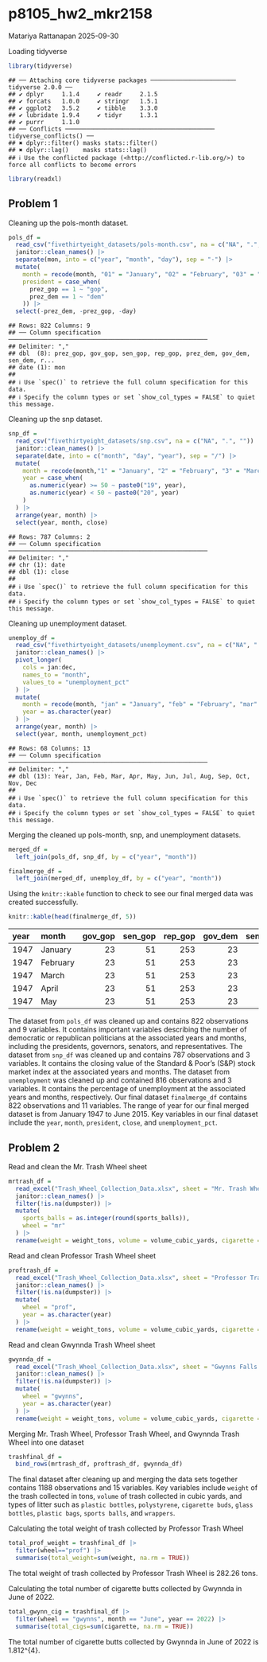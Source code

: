 p8105_hw2_mkr2158
================
Matariya Rattanapan
2025-09-30

Loading tidyverse

``` r
library(tidyverse)
```

    ## ── Attaching core tidyverse packages ──────────────────────── tidyverse 2.0.0 ──
    ## ✔ dplyr     1.1.4     ✔ readr     2.1.5
    ## ✔ forcats   1.0.0     ✔ stringr   1.5.1
    ## ✔ ggplot2   3.5.2     ✔ tibble    3.3.0
    ## ✔ lubridate 1.9.4     ✔ tidyr     1.3.1
    ## ✔ purrr     1.1.0     
    ## ── Conflicts ────────────────────────────────────────── tidyverse_conflicts() ──
    ## ✖ dplyr::filter() masks stats::filter()
    ## ✖ dplyr::lag()    masks stats::lag()
    ## ℹ Use the conflicted package (<http://conflicted.r-lib.org/>) to force all conflicts to become errors

``` r
library(readxl)
```

## Problem 1

Cleaning up the pols-month dataset.

``` r
pols_df = 
  read_csv("fivethirtyeight_datasets/pols-month.csv", na = c("NA", ".", "")) |> 
  janitor::clean_names() |> 
  separate(mon, into = c("year", "month", "day"), sep = "-") |> 
  mutate(
    month = recode(month, "01" = "January", "02" = "February", "03" = "March", "04" = "April", "05" = "May", "06" = "June", "07"= "July", "08" = "August", "09" = "September", "10" = "October", "11" = "November", "12" = "December"),
    president = case_when(
      prez_gop == 1 ~ "gop",
      prez_dem == 1 ~ "dem"
    )) |> 
  select(-prez_dem, -prez_gop, -day)
```

    ## Rows: 822 Columns: 9
    ## ── Column specification ────────────────────────────────────────────────────────
    ## Delimiter: ","
    ## dbl  (8): prez_gop, gov_gop, sen_gop, rep_gop, prez_dem, gov_dem, sen_dem, r...
    ## date (1): mon
    ## 
    ## ℹ Use `spec()` to retrieve the full column specification for this data.
    ## ℹ Specify the column types or set `show_col_types = FALSE` to quiet this message.

Cleaning up the snp dataset.

``` r
snp_df =
  read_csv("fivethirtyeight_datasets/snp.csv", na = c("NA", ".", "")) |> 
  janitor::clean_names() |> 
  separate(date, into = c("month", "day", "year"), sep = "/") |> 
  mutate(
    month = recode(month,"1" = "January", "2" = "February", "3" = "March", "4" = "April", "5" = "May", "6" = "June", "7"= "July", "8" = "August", "9" = "September", "10" = "October", "11" = "November", "12" = "December"),
    year = case_when(
      as.numeric(year) >= 50 ~ paste0("19", year),
      as.numeric(year) < 50 ~ paste0("20", year)
    )
  ) |> 
  arrange(year, month) |> 
  select(year, month, close)
```

    ## Rows: 787 Columns: 2
    ## ── Column specification ────────────────────────────────────────────────────────
    ## Delimiter: ","
    ## chr (1): date
    ## dbl (1): close
    ## 
    ## ℹ Use `spec()` to retrieve the full column specification for this data.
    ## ℹ Specify the column types or set `show_col_types = FALSE` to quiet this message.

Cleaning up unemployment dataset.

``` r
unemploy_df =
  read_csv("fivethirtyeight_datasets/unemployment.csv", na = c("NA", ".", "")) |> 
  janitor::clean_names() |> 
  pivot_longer(
    cols = jan:dec,
    names_to = "month",
    values_to = "unemployment_pct"
  ) |> 
  mutate(
    month = recode(month, "jan" = "January", "feb" = "February", "mar" = "March", "apr" = "April", "may" = "May", "jun" = "June", "jul" = "July", "aug" = "August", "sep" = "September", "oct" = "October", "nov" = "November", "dec" = "December"),
    year = as.character(year)
  ) |> 
  arrange(year, month) |> 
  select(year, month, unemployment_pct)
```

    ## Rows: 68 Columns: 13
    ## ── Column specification ────────────────────────────────────────────────────────
    ## Delimiter: ","
    ## dbl (13): Year, Jan, Feb, Mar, Apr, May, Jun, Jul, Aug, Sep, Oct, Nov, Dec
    ## 
    ## ℹ Use `spec()` to retrieve the full column specification for this data.
    ## ℹ Specify the column types or set `show_col_types = FALSE` to quiet this message.

Merging the cleaned up pols-month, snp, and unemployment datasets.

``` r
merged_df =
  left_join(pols_df, snp_df, by = c("year", "month"))

finalmerge_df =
  left_join(merged_df, unemploy_df, by = c("year", "month"))
```

Using the `knitr::kable` function to check to see our final merged data
was created successfully.

``` r
knitr::kable(head(finalmerge_df, 5))
```

| year | month | gov_gop | sen_gop | rep_gop | gov_dem | sen_dem | rep_dem | president | close | unemployment_pct |
|:---|:---|---:|---:|---:|---:|---:|---:|:---|---:|---:|
| 1947 | January | 23 | 51 | 253 | 23 | 45 | 198 | dem | NA | NA |
| 1947 | February | 23 | 51 | 253 | 23 | 45 | 198 | dem | NA | NA |
| 1947 | March | 23 | 51 | 253 | 23 | 45 | 198 | dem | NA | NA |
| 1947 | April | 23 | 51 | 253 | 23 | 45 | 198 | dem | NA | NA |
| 1947 | May | 23 | 51 | 253 | 23 | 45 | 198 | dem | NA | NA |

The dataset from `pols_df` was cleaned up and contains 822 observations
and 9 variables. It contains important variables describing the number
of democratic or republican politicians at the associated years and
months, including the presidents, governors, senators, and
representatives. The dataset from `snp_df` was cleaned up and contains
787 observations and 3 variables. It contains the closing value of the
Standard & Poor’s (S&P) stock market index at the associated years and
months. The dataset from `unemployment` was cleaned up and contained 816
observations and 3 variables. It contains the percentage of unemployment
at the associated years and months, respectively. Our final dataset
`finalmerge_df` contains 822 observations and 11 variables. The range of
year for our final merged dataset is from January 1947 to June 2015. Key
variables in our final dataset include the `year`, `month`, `president`,
`close`, and `unemployment_pct`.

## Problem 2

Read and clean the Mr. Trash Wheel sheet

``` r
mrtrash_df =
  read_excel("Trash_Wheel_Collection_Data.xlsx", sheet = "Mr. Trash Wheel", range = "A2:N709",na = c("NA", ".", ""), skip = 1) |> 
  janitor::clean_names() |> 
  filter(!is.na(dumpster)) |> 
  mutate(
    sports_balls = as.integer(round(sports_balls)),
    wheel = "mr"
  ) |> 
  rename(weight = weight_tons, volume = volume_cubic_yards, cigarette = cigarette_butts)
```

Read and clean Professor Trash Wheel sheet

``` r
proftrash_df =
  read_excel("Trash_Wheel_Collection_Data.xlsx", sheet = "Professor Trash Wheel", range = "A2:M709",na = c("NA", ".", ""), skip = 1) |> 
  janitor::clean_names() |> 
  filter(!is.na(dumpster)) |> 
  mutate(
    wheel = "prof",
    year = as.character(year)
  ) |> 
  rename(weight = weight_tons, volume = volume_cubic_yards, cigarette = cigarette_butts)
```

Read and clean Gwynnda Trash Wheel sheet

``` r
gwynnda_df =
  read_excel("Trash_Wheel_Collection_Data.xlsx", sheet = "Gwynns Falls Trash Wheel", range = "A2:L709",na = c("NA", ".", ""), skip = 1) |> 
  janitor::clean_names() |> 
  filter(!is.na(dumpster)) |> 
  mutate(
    wheel = "gwynns",
    year = as.character(year)
  ) |> 
  rename(weight = weight_tons, volume = volume_cubic_yards, cigarette = cigarette_butts)
```

Merging Mr. Trash Wheel, Professor Trash Wheel, and Gwynnda Trash Wheel
into one dataset

``` r
trashfinal_df =
  bind_rows(mrtrash_df, proftrash_df, gwynnda_df)
```

The final dataset after cleaning up and merging the data sets together
contains 1188 observations and 15 variables. Key variables include
`weight` of the trash collected in tons, `volume` of trash collected in
cubic yards, and types of litter such as `plastic bottles`,
`polystyrene`, `cigarette buds`, `glass bottles`, `plastic bags`,
`sports balls`, and `wrappers`.

Calculating the total weight of trash collected by Professor Trash Wheel

``` r
total_prof_weight = trashfinal_df |> 
  filter(wheel=="prof") |> 
  summarise(total_weight=sum(weight, na.rm = TRUE))
```

The total weight of trash collected by Professor Trash Wheel is 282.26
tons.

Calculating the total number of cigarette butts collected by Gwynnda in
June of 2022.

``` r
total_gwynn_cig = trashfinal_df |> 
  filter(wheel == "gwynns", month == "June", year == 2022) |> 
  summarise(total_cigs=sum(cigarette, na.rm = TRUE))
```

The total number of cigarette butts collected by Gwynnda in June of 2022
is 1.812^{4}.
